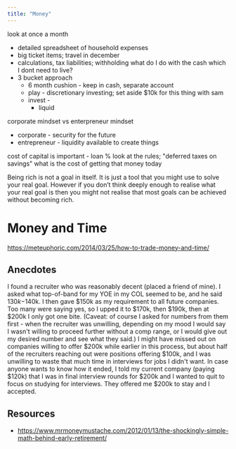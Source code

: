 ```yaml
---
title: "Money"
---
```



look at once a month
- detailed spreadsheet of household expenses
- big ticket items; travel in december
- calculations, tax liabilities; withholding
what do I do with the cash which I dont need to live?
- 3 bucket approach
    - 6 month cushion - keep in cash, separate account
    - play - discretionary investing; set aside $10k for this thing with sam
    - invest - 
        - liquid


corporate mindset vs enterpreneur mindset
- corporate - security for the future
- entrepreneur - liquidity available to create things


cost of capital is important - loan %
look at the rules; "deferred taxes on savings"
what is the cost of getting that money today


Being rich is not a goal in itself. It is just a tool that you might use to solve your real goal. However if you don’t think deeply enough to realise what your real goal is then you might not realise that most goals can be achieved without becoming rich.


# Money and Time
https://meteuphoric.com/2014/03/25/how-to-trade-money-and-time/

## Anecdotes
I found a recruiter who was reasonably decent (placed a friend of mine). I asked what top-of-band for my YOE in my COL seemed to be, and he said $130k-$140k. I then gave $150k as my requirement to all future companies. Too many were saying yes, so I upped it to $170k, then $190k, then at $200k I only got one bite. (Caveat: of course I asked for numbers from them first - when the recruiter was unwilling, depending on my mood I would say I wasn't willing to proceed further without a comp range, or I would give out my desired number and see what they said.)
I might have missed out on companies willing to offer $200k while earlier in this process, but about half of the recruiters reaching out were positions offering $100k, and I was unwilling to waste that much time in interviews for jobs I didn't want.
In case anyone wants to know how it ended, I told my current company (paying $120k) that I was in final interview rounds for $200k and I wanted to quit to focus on studying for interviews. They offered me $200k to stay and I accepted.

## Resources
- https://www.mrmoneymustache.com/2012/01/13/the-shockingly-simple-math-behind-early-retirement/
